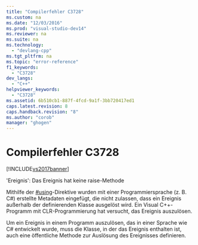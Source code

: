 ```yaml
---
title: "Compilerfehler C3728"
ms.custom: na
ms.date: "12/03/2016"
ms.prod: "visual-studio-dev14"
ms.reviewer: na
ms.suite: na
ms.technology: 
  - "devlang-cpp"
ms.tgt_pltfrm: na
ms.topic: "error-reference"
f1_keywords: 
  - "C3728"
dev_langs: 
  - "C++"
helpviewer_keywords: 
  - "C3728"
ms.assetid: 6b510cb1-887f-4fcd-9a1f-3bb720417ed1
caps.latest.revision: 8
caps.handback.revision: "8"
ms.author: "corob"
manager: "ghogen"
---
```

# Compilerfehler C3728
[!INCLUDE[vs2017banner](../../assembler/inline/includes/vs2017banner.md)]

'Ereignis': Das Ereignis hat keine raise\-Methode  
  
 Mithilfe der [\#using](../../preprocessor/hash-using-directive-cpp.md)\-Direktive wurden mit einer Programmiersprache \(z. B. C\#\) erstellte Metadaten eingefügt, die nicht zulassen, dass ein Ereignis außerhalb der definierenden Klasse ausgelöst wird. Ein Visual C\+\+\-Programm mit CLR\-Programmierung hat versucht, das Ereignis auszulösen.  
  
 Um ein Ereignis in einem Programm auszulösen, das in einer Sprache wie C\# entwickelt wurde, muss die Klasse, in der das Ereignis enthalten ist, auch eine öffentliche Methode zur Auslösung des Ereignisses definieren.